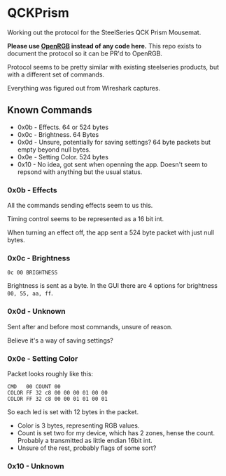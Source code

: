 # QCKPrism
Working out the protocol for the SteelSeries QCK Prism Mousemat.

**Please use [OpenRGB](https://gitlab.com/CalcProgrammer1/OpenRGB) instead of any code here.** This repo exists to document the protocol so it can be PR'd to OpenRGB.

Protocol seems to be pretty similar with existing steelseries products, but with a different set of commands.

Everything was figured out from Wireshark captures.

## Known Commands

* 0x0b - Effects.  64 or 524 bytes
* 0x0c - Brightness. 64 Bytes
* 0x0d - Unsure, potentially for saving settings? 64 byte packets but empty beyond null bytes.
* 0x0e - Setting Color. 524 bytes
* 0x10 - No idea, got sent when openning the app. Doesn't seem to repsond with anything but the usual status.

### 0x0b - Effects

All the commands sending effects seem to us this.

Timing control seems to be represented as a 16 bit int.

When turning an effect off, the app sent a 524 byte packet with just null bytes.

### 0x0c - Brightness

```
0c 00 BRIGHTNESS
```

Brightness is sent as a byte. In the GUI there are 4 options for brightness `00, 55, aa, ff`.

### 0x0d - Unknown

Sent after and before most commands, unsure of reason.

Believe it's a way of saving settings?

### 0x0e - Setting Color

Packet looks roughly like this:

```
CMD   00 COUNT 00
COLOR FF 32 c8 00 00 00 01 00 00
COLOR FF 32 c8 00 00 01 01 00 01
```

So each led is set with 12 bytes in the packet.

* Color is 3 bytes, representing RGB values.
* Count is set two for my device, which has 2 zones, hense the count. Probably a transmitted as little endian 16bit int.
* Unsure of the rest, probably flags of some sort?


### 0x10 - Unknown
